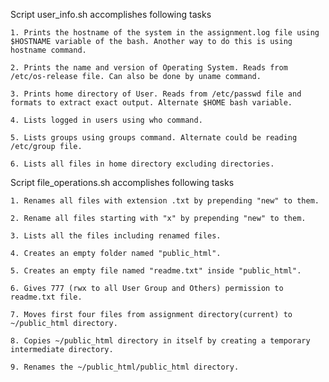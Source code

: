 
Script user_info.sh accomplishes following tasks

	1. Prints the hostname of the system in the assignment.log file using $HOSTNAME variable of the bash. Another way to do this is using hostname command.

	2. Prints the name and version of Operating System. Reads from /etc/os-release file. Can also be done by uname command.

	3. Prints home directory of User. Reads from /etc/passwd file and formats to extract exact output. Alternate $HOME bash variable.

	4. Lists logged in users using who command.

	5. Lists groups using groups command. Alternate could be reading /etc/group file.

	6. Lists all files in home directory excluding directories.

Script file_operations.sh accomplishes following tasks

	1. Renames all files with extension .txt by prepending "new" to them.

	2. Rename all files starting with "x" by prepending "new" to them.

	3. Lists all the files including renamed files.

	4. Creates an empty folder named "public_html".

	5. Creates an empty file named "readme.txt" inside "public_html".

	6. Gives 777 (rwx to all User Group and Others) permission to readme.txt file.

	7. Moves first four files from assignment directory(current) to ~/public_html directory.

	8. Copies ~/public_html directory in itself by creating a temporary intermediate directory.

	9. Renames the ~/public_html/public_html directory.
